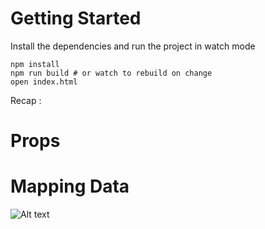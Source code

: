 # Getting Started
Install the dependencies and run the project in watch mode
```
npm install
npm run build # or watch to rebuild on change
open index.html
```
Recap :
# Props
# Mapping Data

![Alt text](images/final.png)
